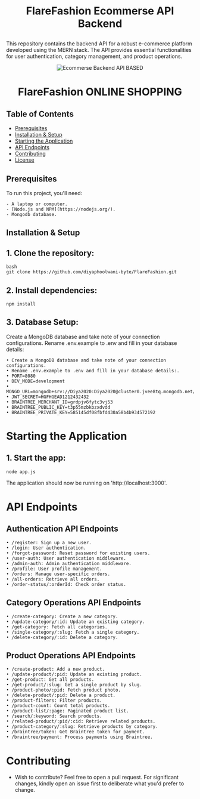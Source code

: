 <h1><p align="center"><b><b>FlareFashion Ecommerse API Backend</b></b>
</p></h1>
This repository contains the backend API for a robust e-commerce platform developed using the MERN stack. The API provides essential functionalities for user authentication, category management, and product operations.


<p align="center">
  <img alt="Ecommerse Backend API BASED" src="https://github.com/diyaphoolwani-byte/FlareFashion/blob/main/client/build/images/new-logo.png">
   <div align="center">
   <h1>
      FlareFashion
      ONLINE SHOPPING
   </h1>
   </div>
</p>


## Table of Contents

- [Prerequisites](#prerequisites)
- [Installation & Setup](#installation--setup)
- [Starting the Application](#starting-the-application)
- [API Endpoints](#api-endpoints)
- [Contributing](#contributing)
- [License](#license)

## Prerequisites

To run this project, you'll need:

    - A laptop or computer.
    - [Node.js and NPM](https://nodejs.org/).
    - Mongodb database.

## Installation & Setup

## 1. Clone the repository:
    bash
    git clone https://github.com/diyaphoolwani-byte/FlareFashion.git
   


## 2. Install dependencies:
  
    npm install
  


## 3. Database Setup:
Create a MongoDB database and take note of your connection configurations. Rename .env.example to .env and fill in your database details:

    • Create a MongoDB database and take note of your connection configurations.
    • Rename .env.example to .env and fill in your database details:.
    • PORT=8080
    • DEV_MODE=development
    • MONGO_URL=mongodb+srv://Diya2020:Diya2020@cluster0.jvee8tq.mongodb.net/Ecommerce
    • JWT_SECRET=HGFHGEAD1212432432
    • BRAINTREE_MERCHANT_ID=grdpjv6fytc3vj53
    • BRAINTREE_PUBLIC_KEY=t3p55mzbkbzxdvdd
    • BRAINTREE_PRIVATE_KEY=585145df08fbfd430a58b4b934572192

# Starting the Application

## 1. Start the app:

    node app.js


The application should now be running on 'http://localhost:3000'.

# API Endpoints

## Authentication API Endpoints

    • /register: Sign up a new user.
    • /login: User authentication.
    • /forgot-password: Reset password for existing users.
    • /user-auth: User authentication middleware.
    • /admin-auth: Admin authentication middleware.
    • /profile: User profile management.
    • /orders: Manage user-specific orders.
    • /all-orders: Retrieve all orders.
    • /order-status/:orderId: Check order status.


## Category Operations API Endpoints
    • /create-category: Create a new category.
    • /update-category/:id: Update an existing category.
    • /get-category: Fetch all categories.
    • /single-category/:slug: Fetch a single category.
    • /delete-category/:id: Delete a category.

## Product Operations API Endpoints
    • /create-product: Add a new product.
    • /update-product/:pid: Update an existing product.
    • /get-product: Get all products.
    • /get-product/:slug: Get a single product by slug.
    • /product-photo/:pid: Fetch product photo.
    • /delete-product/:pid: Delete a product.
    • /product-filters: Filter products.
    • /product-count: Count total products.
    • /product-list/:page: Paginated product list.
    • /search/:keyword: Search products.
    • /related-product/:pid/:cid: Retrieve related products.
    • /product-category/:slug: Retrieve products by category.
    • /braintree/token: Get Braintree token for payment.
    • /braintree/payment: Process payments using Braintree.



# Contributing

- Wish to contribute? Feel free to open a pull request. For significant changes, kindly open an issue first to deliberate what you'd prefer to change.
